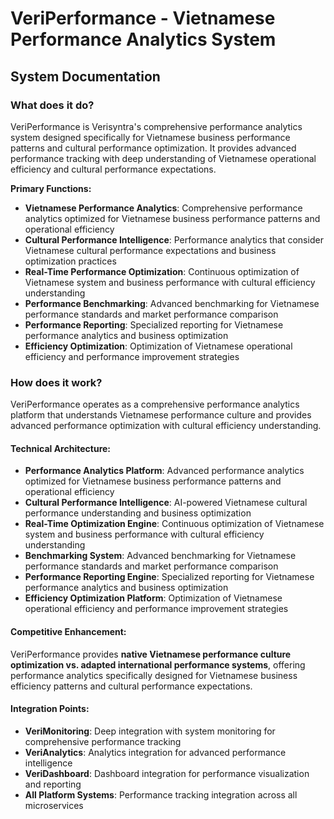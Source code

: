 # VeriPerformance - Vietnamese Performance Analytics System
## System Documentation

### **What does it do?**

VeriPerformance is Verisyntra's comprehensive performance analytics system designed specifically for Vietnamese business performance patterns and cultural performance optimization. It provides advanced performance tracking with deep understanding of Vietnamese operational efficiency and cultural performance expectations.

**Primary Functions:**
- **Vietnamese Performance Analytics**: Comprehensive performance analytics optimized for Vietnamese business performance patterns and operational efficiency
- **Cultural Performance Intelligence**: Performance analytics that consider Vietnamese cultural performance expectations and business optimization practices
- **Real-Time Performance Optimization**: Continuous optimization of Vietnamese system and business performance with cultural efficiency understanding
- **Performance Benchmarking**: Advanced benchmarking for Vietnamese performance standards and market performance comparison
- **Performance Reporting**: Specialized reporting for Vietnamese performance analytics and business optimization
- **Efficiency Optimization**: Optimization of Vietnamese operational efficiency and performance improvement strategies

### **How does it work?**

VeriPerformance operates as a comprehensive performance analytics platform that understands Vietnamese performance culture and provides advanced performance optimization with cultural efficiency understanding.

#### **Technical Architecture:**
- **Performance Analytics Platform**: Advanced performance analytics optimized for Vietnamese business performance patterns and operational efficiency
- **Cultural Performance Intelligence**: AI-powered Vietnamese cultural performance understanding and business optimization
- **Real-Time Optimization Engine**: Continuous optimization of Vietnamese system and business performance with cultural efficiency understanding
- **Benchmarking System**: Advanced benchmarking for Vietnamese performance standards and market performance comparison
- **Performance Reporting Engine**: Specialized reporting for Vietnamese performance analytics and business optimization
- **Efficiency Optimization Platform**: Optimization of Vietnamese operational efficiency and performance improvement strategies

#### **Competitive Enhancement:**
VeriPerformance provides **native Vietnamese performance culture optimization vs. adapted international performance systems**, offering performance analytics specifically designed for Vietnamese business efficiency patterns and cultural performance expectations.

#### **Integration Points:**
- **VeriMonitoring**: Deep integration with system monitoring for comprehensive performance tracking
- **VeriAnalytics**: Analytics integration for advanced performance intelligence
- **VeriDashboard**: Dashboard integration for performance visualization and reporting
- **All Platform Systems**: Performance tracking integration across all microservices